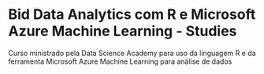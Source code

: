 # Bid Data Analytics com R e Microsoft Azure Machine Learning - Studies
Curso ministrado pela Data Science Academy para uso da linguagem R e da ferramenta Microsoft Azure Machine Learning para análise de dados 
